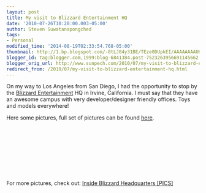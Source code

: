 ```yaml
---
layout: post
title: My visit to Blizzard Entertainment HQ
date: '2010-07-26T10:20:00.003-05:00'
author: Steven Suwatanapongched
tags:
- Personal
modified_time: '2014-08-19T02:33:54.768-05:00'
thumbnail: http://1.bp.blogspot.com/-8tLJ84y31BE/TEze0DUpkEI/AAAAAAAAUHA/6a5d4SBGIqY/s600/IMG_1625.JPG
blogger_id: tag:blogger.com,1999:blog-6841384.post-7523263956691145662
blogger_orig_url: http://www.sunpech.com/2010/07/my-visit-to-blizzard-entertainment-hq.html
redirect_from: /2010/07/my-visit-to-blizzard-entertainment-hq.html
---
```


On my way to Los Angeles from San Diego, I had the opportunity to stop by the <a href="http://www.blizzard.com/">Blizzard Entertainment</a> HQ in Irvine, California.  I must say that they have an awesome campus with very developer/designer friendly offices.  Toys and models everywhere!

Here some pictures, full set of pictures can be found <a href="https://picasaweb.google.com/101693597219413173200/2010July25BlizzardEntertainmentHQVisit">here</a>.

<a href="http://1.bp.blogspot.com/-8tLJ84y31BE/TEze0DUpkEI/AAAAAAAAUHA/6a5d4SBGIqY/s600/IMG_1625.jpg" alt="" ><img   border="0"  src="http://1.bp.blogspot.com/-8tLJ84y31BE/TEze0DUpkEI/AAAAAAAAUHA/6a5d4SBGIqY/s600/IMG_1625.jpg" alt=""  /></a>

<a href="http://3.bp.blogspot.com/-HZwLvNs6qM8/TEze2V6TJ6I/AAAAAAAAUHI/0_Ca5BAZGiM/s600/IMG_1626.jpg" alt="" ><img   border="0"  src="http://3.bp.blogspot.com/-HZwLvNs6qM8/TEze2V6TJ6I/AAAAAAAAUHI/0_Ca5BAZGiM/s600/IMG_1626.jpg" alt=""  /></a>

<a href="http://3.bp.blogspot.com/-sBskaPuZVzM/TEzfUfYi5RI/AAAAAAAAUI8/JG2U10yP2J8/s600/IMG_1637.jpg" alt="" ><img   border="0"  src="http://3.bp.blogspot.com/-sBskaPuZVzM/TEzfUfYi5RI/AAAAAAAAUI8/JG2U10yP2J8/s600/IMG_1637.jpg" alt=""  /></a>

<a href="http://4.bp.blogspot.com/-vOc8-4FUxOc/TEzfbjhmPlI/AAAAAAAAUJg/rio1k9WeiOQ/s600/IMG_1641.jpg" alt="" ><img   border="0"  src="http://4.bp.blogspot.com/-vOc8-4FUxOc/TEzfbjhmPlI/AAAAAAAAUJg/rio1k9WeiOQ/s600/IMG_1641.jpg" alt=""  /></a>

<a href="http://1.bp.blogspot.com/-yEW9j4z7ggk/TEzgSVngHKI/AAAAAAAAUNw/wRWOyz0a98Y/s600/IMG_1669.jpg" alt="" ><img   border="0"  src="http://1.bp.blogspot.com/-yEW9j4z7ggk/TEzgSVngHKI/AAAAAAAAUNw/wRWOyz0a98Y/s600/IMG_1669.jpg" alt=""  /></a>

<a href="http://4.bp.blogspot.com/-_vO446I9Uk8/TEzg5SbXRlI/AAAAAAAAUQ8/azuK21ceXAw/s600/IMG_1692.jpg" alt="" ><img   border="0"  src="http://4.bp.blogspot.com/-_vO446I9Uk8/TEzg5SbXRlI/AAAAAAAAUQ8/azuK21ceXAw/s600/IMG_1692.jpg" alt=""  /></a>

<a href="http://2.bp.blogspot.com/-MNT-a7fzrwM/TEzg-Mn7eJI/AAAAAAAAURM/4g8KpYM_Zkw/s600/IMG_1694.jpg" alt="" ><img   border="0"  src="http://2.bp.blogspot.com/-MNT-a7fzrwM/TEzg-Mn7eJI/AAAAAAAAURM/4g8KpYM_Zkw/s600/IMG_1694.jpg" alt=""  /></a>

<a href="http://1.bp.blogspot.com/-JUGPTTVxZ60/TEzhuGOKK4I/AAAAAAAAUVA/5RSCYPRHdss/s600/IMG_1725.jpg" alt="" ><img   border="0"  src="http://1.bp.blogspot.com/-JUGPTTVxZ60/TEzhuGOKK4I/AAAAAAAAUVA/5RSCYPRHdss/s600/IMG_1725.jpg" alt=""  /></a>

<a href="http://4.bp.blogspot.com/-dAYi8VtWMvA/TEzh_scMFDI/AAAAAAAAUWM/Kup1RvLeI3A/s600/IMG_1738.jpg" alt="" ><img   border="0"  src="http://4.bp.blogspot.com/-dAYi8VtWMvA/TEzh_scMFDI/AAAAAAAAUWM/Kup1RvLeI3A/s600/IMG_1738.jpg" alt=""  /></a>

<a href="http://3.bp.blogspot.com/-obmGKbeqqsk/TEziFMEw9KI/AAAAAAAAUWk/iXbMKP3mVL0/s600/IMG_1741.jpg" alt="" ><img   border="0"  src="http://3.bp.blogspot.com/-obmGKbeqqsk/TEziFMEw9KI/AAAAAAAAUWk/iXbMKP3mVL0/s600/IMG_1741.jpg" alt=""  /></a>

For more pictures, check out: <a href="http://www.techxav.com/2009/12/22/inside-blizzard-hq-pics/">Inside Blizzard Headquarters [PICS]</a>